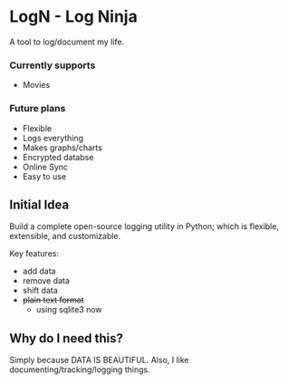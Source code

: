 # LogN - Log Ninja

A tool to log/document my life.

### Currently supports

* Movies

### Future plans

* Flexible
* Logs everything
* Makes graphs/charts
* Encrypted databse
* Online Sync
* Easy to use

## Initial Idea

Build a complete open-source logging utility in Python; which is flexible, 
extensible, and customizable.

Key features:

* add data
* remove data
* shift data
* ~~plain text format~~
    * using sqlite3 now

## Why do I need this?

Simply because DATA IS BEAUTIFUL.
Also, I like documenting/tracking/logging things.

